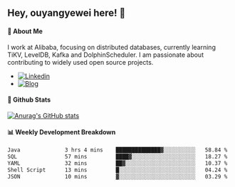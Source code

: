 ## Hey, ouyangyewei here! :wave:

#### :rocket: About Me
I work at Alibaba, focusing on distributed databases, currently learning TiKV, LevelDB, Kafka and DolphinScheduler. I am passionate about contributing to widely used open source projects.

- [![Linkedin](https://img.shields.io/badge/LinkedIn-ouyangyewei-blue)](https://www.linkedin.com/in/ouyangyewei/)
- [![Blog](https://img.shields.io/badge/Blog-yeweiouyang-orange)](https://blog.csdn.net/yeweiouyang)

#### :star2: Github Stats
[![Anurag's GitHub stats](https://github-readme-stats.vercel.app/api?username=ouyangyewei&show_icons=true&cache_seconds=3600&theme=tokyonight)](https://github.com/anuraghazra/github-readme-stats)

#### :bar_chart: Weekly Development Breakdown
<!--START_SECTION:waka-->

```txt
Java              3 hrs 4 mins    ██████████████▓░░░░░░░░░░   58.84 %
SQL               57 mins         ████▓░░░░░░░░░░░░░░░░░░░░   18.27 %
YAML              32 mins         ██▓░░░░░░░░░░░░░░░░░░░░░░   10.37 %
Shell Script      13 mins         █░░░░░░░░░░░░░░░░░░░░░░░░   04.24 %
JSON              10 mins         ▓░░░░░░░░░░░░░░░░░░░░░░░░   03.29 %
```

<!--END_SECTION:waka-->
